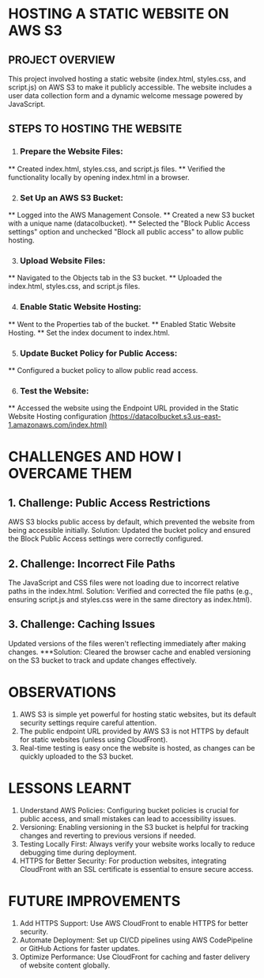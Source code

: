 # HOSTING A STATIC WEBSITE ON AWS S3

## PROJECT OVERVIEW
This project involved hosting a static website (index.html, styles.css, and script.js) on AWS S3 to make it publicly accessible. The website includes a user data collection form and a dynamic welcome message powered by JavaScript.

## STEPS TO HOSTING THE WEBSITE
1. ### Prepare the Website Files:
** Created index.html, styles.css, and script.js files.
** Verified the functionality locally by opening index.html in a browser.
   
2. ### Set Up an AWS S3 Bucket:
** Logged into the AWS Management Console.
** Created a new S3 bucket with a unique name (datacolbucket).
** Selected the "Block Public Access settings" option and unchecked "Block all public access" to allow public hosting.
   
3. ### Upload Website Files:
** Navigated to the Objects tab in the S3 bucket.
** Uploaded the index.html, styles.css, and script.js files.
   
4. ### Enable Static Website Hosting:
** Went to the Properties tab of the bucket.
** Enabled Static Website Hosting.
** Set the index document to index.html.
   
5. ### Update Bucket Policy for Public Access:
** Configured a bucket policy to allow public read access.
   
6. ### Test the Website:
** Accessed the website using the Endpoint URL provided in the Static Website Hosting configuration [(https://datacolbucket.s3.us-east-1.amazonaws.com/index.html)](https://datacolbucket.s3.us-east-1.amazonaws.com/index.html)

# CHALLENGES AND HOW I OVERCAME THEM  

## 1. Challenge: Public Access Restrictions
AWS S3 blocks public access by default, which prevented the website from being accessible initially.
Solution: Updated the bucket policy and ensured the Block Public Access settings were correctly configured.

## 2. Challenge: Incorrect File Paths
The JavaScript and CSS files were not loading due to incorrect relative paths in the index.html.
Solution: Verified and corrected the file paths (e.g., ensuring script.js and styles.css were in the same directory as index.html).

## 3. Challenge: Caching Issues
Updated versions of the files weren't reflecting immediately after making changes.
***Solution: Cleared the browser cache and enabled versioning on the S3 bucket to track and update changes effectively.

# OBSERVATIONS
1. AWS S3 is simple yet powerful for hosting static websites, but its default security settings require careful attention.
2. The public endpoint URL provided by AWS S3 is not HTTPS by default for static websites (unless using CloudFront).
3. Real-time testing is easy once the website is hosted, as changes can be quickly uploaded to the S3 bucket.

# LESSONS LEARNT
1. Understand AWS Policies: Configuring bucket policies is crucial for public access, and small mistakes can lead to accessibility issues.
2. Versioning: Enabling versioning in the S3 bucket is helpful for tracking changes and reverting to previous versions if needed.
3. Testing Locally First: Always verify your website works locally to reduce debugging time during deployment.
4. HTTPS for Better Security: For production websites, integrating CloudFront with an SSL certificate is essential to ensure secure access.

# FUTURE IMPROVEMENTS
1. Add HTTPS Support: Use AWS CloudFront to enable HTTPS for better security.
2. Automate Deployment: Set up CI/CD pipelines using AWS CodePipeline or GitHub Actions for faster updates.
3. Optimize Performance: Use CloudFront for caching and faster delivery of website content globally.


















